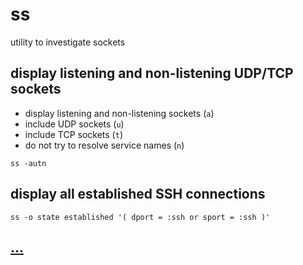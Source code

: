 # ss

utility to investigate sockets

## display listening and non-listening UDP/TCP sockets

* display listening and non-listening sockets (`a`)
* include UDP sockets (`u`)
* include TCP sockets (`t`)
* do not try to resolve service names (`n`)

```
ss -autn
```

## display all established SSH connections

```
ss -o state established '( dport = :ssh or sport = :ssh )'
```

## [...](https://linux.die.net/man/8/ss)
